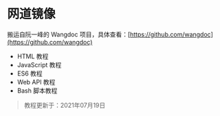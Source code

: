 # 网道镜像

搬运自阮一峰的 Wangdoc 项目，具体查看：[https://github.com/wangdoc](https://github.com/wangdoc)

- HTML 教程
- JavaScript 教程
- ES6 教程
- Web API 教程
- Bash 脚本教程

> 教程更新于：2021年07月19日